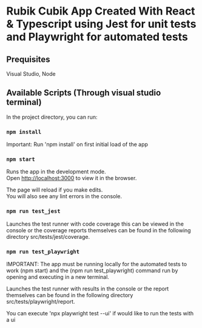 # Rubik Cubik App Created With React & Typescript using Jest for unit tests and Playwright for automated tests

## Prequisites

Visual Studio,
Node

## Available Scripts (Through visual studio terminal)

In the project directory, you can run:

### `npm install`
Important: Run 'npm install' on first initial load of the app

### `npm start`

Runs the app in the development mode.\
Open [http://localhost:3000](http://localhost:3000) to view it in the browser.

The page will reload if you make edits.\
You will also see any lint errors in the console.

### `npm run test_jest`

Launches the test runner with code coverage this can be viewed in the console or the coverage reports themselves can be found in the following directory src/tests/jest/coverage.


### `npm run test_playwright`

IMPORTANT: The app must be running locally for the automated tests to work (npm start) and the (npm run test_playwright) command run by opening and executing in a new terminal.

Launches the test runner with results in the console or the report themselves can be found in the following directory src/tests/playwright/report.

You can execute 'npx playwright test --ui' if would like to run the tests with a ui
